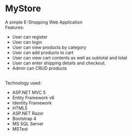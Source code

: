 # MyStore
A simple E-Shopping Web Application<br>
Features:
- User can register
- User can login
- User can view products by category
- User can add products to cart
- User can view cart contents as well as subtotal and total
- User can enter shipping details and checkout.
- Admin can CRUD products
<br>
Technology used:

- ASP.NET MVC 5
- Entity Framework v6 
- Identity Framework
- HTML5
- ASP.NET Razor
- Bootstrap 4
- MS SQL Server
- MSTest


